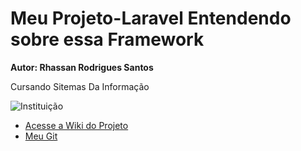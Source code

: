 #                                                                      Meu Projeto-Laravel Entendendo sobre essa Framework
**Autor: Rhassan Rodrigues Santos**

<div style="text-aling:right"> Cursando Sitemas Da Informação </div> 

 ![Instituição](https://inscricoes.facimp.com.br/assets/imgs/ies/12/logo.png) 

*  [Acesse a Wiki do Projeto](https://github.com/Rhassancoding/Projeto-Laravel/wiki/Mais-sobre-este-Projeto-Laravel)
*  [Meu Git](https://github.com/Rhassancoding)
